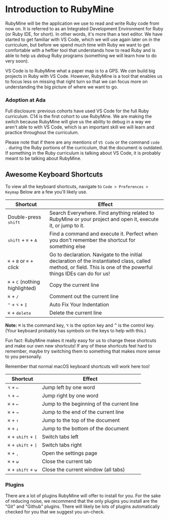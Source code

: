 # Introduction to RubyMine

RubyMine will be the application we use to read and write Ruby code from now on. It is referred to as an Integrated Development Environment for Ruby (or Ruby IDE, for short). In other words, it's more than a text editor.
We have started to get familiar with VS Code, which we will use again later on in the curriculum, but before we spend much time with Ruby we want to get comfortable with a heftier tool that understands how to read Ruby and is able to help us _debug_ Ruby programs (something we will learn how to do very soon). 

VS Code is to RubyMine what a paper map is to a GPS. We _can_ build big projects in Ruby with VS Code. However, RubyMine is a tool that enables us to focus less on missing that right turn so that we can focus more on understanding the big picture of where we want to go.

### Adoption at Ada

Full disclosure: previous cohorts have used VS Code for the full Ruby curriculum. C14 is the first cohort to use RubyMine. We are making the switch because RubyMine will give us the ability to debug in a way we aren't able to with VS Code, which is an important skill we will learn and practice throughout the curriculum.

Please note that if there are any mentions of `VS Code` or the command `code .` during the Ruby portions of the curriculum, that the document is outdated. If something in the Ruby curriculum is talking about VS Code, it is probably meant to be talking about RubyMine.

## Awesome Keyboard Shortcuts
To view all the keyboard shortcuts, navigate to `Code > Preferences > Keymap`
Below are a few you'll likely use.

Shortcut | Effect
---      | ---
Double-press <kbd>shift</kbd>  | Search Everywhere. Find anything related to RubyMine or your project and open it, execute it, or jump to it.
<kbd>shift</kbd> + <kbd>⌘</kbd> + <kbd>A</kbd>     | Find a command and execute it. Perfect when you don't remember the shortcut for something else
<kbd>⌘</kbd> + <kbd>B</kbd> or <kbd>⌘</kbd> + click     | Go to declaration. Navigate to the initial declaration of the instantiated class, called method, or field. This is one of the powerful things IDEs can do for us!
<kbd>⌘</kbd> + <kbd>C</kbd> (nothing highlighted)    | Copy the current line
<kbd>⌘</kbd> + <kbd>/</kbd>     | Comment out the current line
<kbd>^</kbd> + <kbd>⌥</kbd> + <kbd>I</kbd>   | Auto Fix Your Indentation
<kbd>⌘</kbd> + <kbd>delete</kbd>    | Delete the current line

**Note:** <kbd>⌘</kbd> is the command key, <kbd>⌥</kbd> is the option key and <kbd>^</kbd> is the control key.  (Your keyboard probably has symbols on the keys to help with this.)

Fun fact: RubyMine makes it really easy for us to change these shortcuts and make our own new shortcuts! If any of these shortcuts feel hard to remember, maybe try switching them to something that makes more sense to you personally.

Remember that normal macOS keyboard shortcuts will work here too!

Shortcut | Effect
---      | ---
<kbd>⌥</kbd> + <kbd>←</kbd> | Jump left by one word
<kbd>⌥</kbd> + <kbd>→</kbd> | Jump right by one word
<kbd>⌘</kbd> + <kbd>←</kbd> | Jump to the beginning of the current line
<kbd>⌘</kbd> + <kbd>→</kbd> | Jump to the end of the current line
<kbd>⌘</kbd> + <kbd>↑</kbd> | Jump to the top of the document
<kbd>⌘</kbd> + <kbd>↓</kbd> | Jump to the bottom of the document
<kbd>⌘</kbd> + <kbd>shift</kbd> + <kbd>[</kbd> | Switch tabs left
<kbd>⌘</kbd> + <kbd>shift</kbd> + <kbd>]</kbd> | Switch tabs right
<kbd>⌘</kbd> + <kbd>,</kbd>  | Open the settings page
<kbd>⌘</kbd> + <kbd>w</kbd>     | Close the current tab
<kbd>⌘</kbd> + <kbd>shift</kbd> + <kbd>w</kbd>    | Close the current window (all tabs)

### Plugins
There are a lot of plugins RubyMine will offer to install for you. For the sake of reducing noise, we recommend that the only plugins you install are the "Git" and "Github" plugins. There will likely be lots of plugins automatically checked for you that we suggest you un-check.

